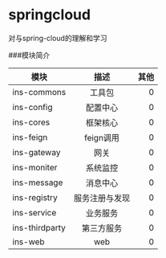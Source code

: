 # springcloud
对与spring-cloud的理解和学习

###模块简介

| 模块	        | 描述           | 其他 |
| ------------- |:-------------:| -----:|
| ins-commons | 工具包 | 0 |
| ins-config  | 配置中心      | 0  |
| ins-cores  | 框架核心      | 0  |
| ins-feign   | feign调用    |  0  |
| ins-gateway   | 网关    |  0  |
| ins-moniter   | 系统监控    |   0 |
| ins-message   | 消息中心    |   0 |
| ins-registry   | 服务注册与发现    |  0  |
| ins-service   | 业务服务    |  0  |
| ins-thirdparty   | 第三方服务    |  0  |
| ins-web   | web    |  0  |
